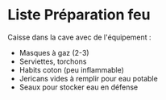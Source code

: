# Liste Préparation feu

Caisse dans la cave avec de l'équipement :

- Masques à gaz (2-3)
- Serviettes, torchons
- Habits coton (peu inflammable) 
- Jericans vides à remplir pour eau potable
- Seaux pour stocker eau en défense

